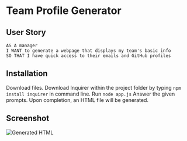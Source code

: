 # Team Profile Generator

## User Story
```
AS A manager
I WANT to generate a webpage that displays my team's basic info
SO THAT I have quick access to their emails and GitHub profiles
```
## Installation
Download files.
Download Inquirer within the project folder by typing `npm install inquirer` in command line.
Run `node app.js`
Answer the given prompts.
Upon completion, an HTML file will be generated.

## Screenshot
![Generated HTML](/images/htmlgenerated.png)


